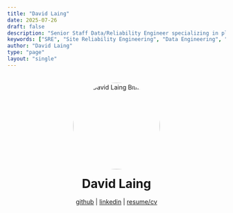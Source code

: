```yaml
---
title: "David Laing"
date: 2025-07-26
draft: false
description: "Senior Staff Data/Reliability Engineer specializing in platform SRE and data pipeline engineering"
keywords: ["SRE", "Site Reliability Engineering", "Data Engineering", "Platform Engineering", "Staff Engineer", "Shopify", "Dublin Ireland"]
author: "David Laing"
type: "page"
layout: "single"
---
```


<div style="text-align: center; margin: 2rem auto; max-width: 400px;">
  <img src="/images/mrdavidlaing_bitmoji.png" alt="David Laing Bitmoji" style="width: 200px; height: 200px; border-radius: 50%; margin: 0 auto 1rem auto; display: block;">
  
  <h1 style="margin: 1rem 0;">David Laing</h1>
  
  <p style="margin: 1rem 0;">
    <a href="https://github.com/mrdavidlaing">github</a> | 
    <a href="https://linkedin.com/in/mrdavidlaing">linkedin</a> | 
    <a href="/resume/">resume/cv</a>
  </p>
</div>
